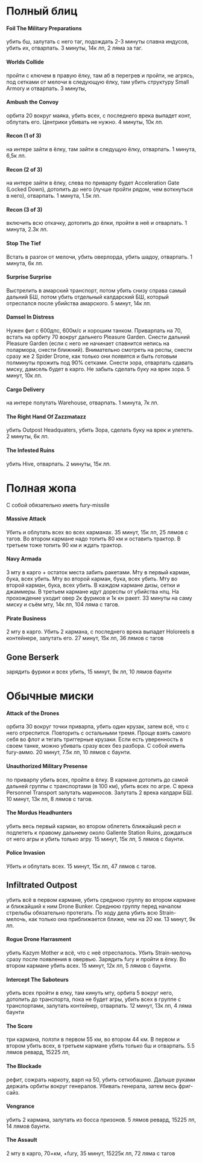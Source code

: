 # Полный блиц


#### Foil The Military Preparations
убить бш, залутать с него таг, подождать 2-3 минуты спавна индусов, убить их, отварпать. 3 минуты, 14к лп, 2 ляма за таг.

#### Worlds Collide
пройти с ключем в правую ёлку, там аб в перегрев и пройти, не агрясь, под сетками от мелочи в следующую ёлку, там убить структуру Small Armory и отварпать. 3 минуты, 

#### Ambush the Convoy
орбита 20 вокруг маяка, убить всех, с последнего врека выпадет конт, облутать его. Центрики убивать не нужно. 4 минуты, 10к лп.

#### Recon (1 of 3)
на интере зайти в ёлку, там зайти в следущую ёлку, отварпать. 1 минута, 6,5к лп.

#### Recon (2 of 3)
на интере зайти в ёлку, слева по приварпу будет Acceleration Gate (Locked Down), дотопить до него (лучше пройти рядом, чем воткнуться в него), отварпать. 1 минута, 1.5к лп.

#### Recon (3 of 3)
включить всю откачку, дотопить до ёлки, пройти в неё и отварпать. 1 минута, 2.3к лп.

#### Stop The Tief
Встать в разгон от мелочи, убить оверлорда, убить шадоу, отварпать. 1 минута, 6к лп. 

#### Surprise Surprise
Выстрелить в амарский транспорт, потом убить снизу справа самый дальний БШ, потом убить отдельный калдарский БШ, который отреспался после убийства амарского. 5 минут, 14к лп.

#### Damsel In Distress
Нужен фит с 600дпс, 600м/с и хорошим танком. Приварпать на 70, встать на орбиту 70 вокруг дальнего Pleasure Garden. Снести дальний Pleasure Garden (если с него не начинает спавнится непись на полармора, снести ближний). Внимательно смотреть на респы, снести сразу же 2 Spider Drone, как только они появятся и быть готовым полминуты прожить под 90% сетками. Снести зора, отварпать сдавать миску, дамсель будет в карго. Не забыть сделать буку на врек зора. 5 минут, 10к лп.

#### Cargo Delivery
на интере полутать Warehouse, отварпать. 1 минута, 7к лп.

#### The Right Hand Of Zazzmatazz
убить Outpost Headquaters, убить Зора, сделать буку на врек и улететь. 2 минуты, 6к лп.

#### The Infested Ruins
убить Hive, отварпать. 2 минуты, 15к лп.

# Полная жопа

С собой обязательно иметь fury-missile

#### Massive Attack
Убить и облутать всех во всех карманах. 35 минут, 15к лп, 25 лямов с тагов. Во втором кармане надо топить 80 км и оставить трактор. В третьем тоже топить 90 км и ждать трактор.

#### Navy Armada
3 мту в карго + остаток места забить ракетами. Мту в первый карман, бука, всех убить. Мту во второй карман, бука, всех убить. Мту во второй карман, бука, всех убить. В каждом кармане дизы, сетки и джаммеры. В третьем кармане идут дореспы от убийства нпц. На прохождение уходит овер 2к фуриков и 1к кн ракет. 33 минуты на саму миску и съём мту, 14к лп, 104 ляма с тагов.

#### Pirate Business
2 мту в карго. Убить 2 кармана, с последнего врека выпадет Holoreels в контейнере, залутать его. 27 минут, 15к лп, 36 лямов с тагов

## Gone Berserk
зарядить фурики и всех убить, 15 минут, 9к лп, 10 лямов баунти

# Обычные миски

#### Attack of the Drones
орбита 30 вокруг точки приварпа, убить один крузак, затем всё, что с него отреспится. Повторить с остальными тремя. Проще взять самого себя во флот и тегать триггерные крузаки. Если есть уверенность в своем танке, можно убивать сразу всех без разбора. С собой иметь fury-аммо. 20 минут, 7.5к лп, 10 лямов с баунти.

#### Unauthorized Military Presense
по приварпу убить всех, пройти в ёлку. В кармане дотопить до самой дальней группы с транспортами (в 100 км), убить всех по агре. С врека Personnel Transport залутать мариносов. Залутать 2 врека калдари БШ. 10 минут, 13к лп, 8 лямов с тагов.

#### The Mordus Headhunters
убить весь первый карман, во втором облететь ближайший респ и подлететь к правому дальнему около Gallente Station Ruins, дождаться от него агры и убить только агру. 15 минут, 15к лп, 5 лямов с баунти.

#### Police Invasion
Убить и облутать всех. 15 минут, 15к лп, 47 лямов с тагов.

## Infiltrated Outpost
убить всё в первом кармане, убить среднюю группу во втором кармане и ближайший к ним Drone Bunker. Среднюю группу перед началом стрельбы обязательно протегать. По ходу дела убить всю Strain-мелочь, как только она приближается ближе, чем на 20 км. 13 минут, 9к лп.

#### Rogue Drone Harrasment
убить Kazym Mother и всё, что с неё отреспалось. Убить Strain-мелочь сразу после появления в овервью. Зарядить fury и пройти в ёлку. Во втором кармане убить всех. 15 минут, 12к лп, 5 лямов с баунти.

#### Intercept The Saboteurs 
убить всех пройти в елку, там кинуть мту, орбита 5 вокруг него, дотопить до транспорта, пока не будет агры, убить всех в группе с транспортами, залутать контейнер, отварпать. 12 минут, 13к лп, 4 ляма баунти

#### The Score
три кармана, ползти в первом 55 км, во втором 44 км. В первом и втором убить всех, в третьем кармане убить только бш и отварпать. 5.5 лямов ревард, 15225 лп, 

#### The Blockade
рефит, сожрать наркоту, варп на 50, убить сеткобашню. Дальше руками держать орбиты вокруг генералов. Убивать генерала, затем весь фриг-сайз.

#### Vengrance
убить 2 кармана, залутать из босса призонов. 5 лямов ревард, 15225 лп, 14 лямов баунти.

#### The Assault
2 мту в карго, 70+км, +fury, 35 минут, 15225к лп, 72 ляма с тагов
